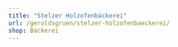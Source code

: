 ```yaml
---
title: "Stelzer Holzofenbäckerei"
url: /geroldsgruen/stelzer-holzofenbaeckerei/
shop: Bäckerei
---
```


